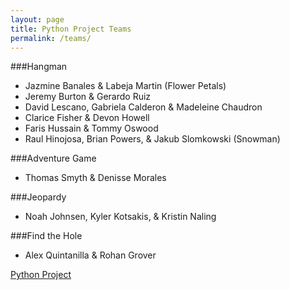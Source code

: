 ```yaml
---
layout: page
title: Python Project Teams
permalink: /teams/
---
```

###Hangman
- Jazmine Banales & Labeja Martin (Flower Petals)
- Jeremy Burton & Gerardo Ruiz
- David Lescano, Gabriela Calderon & Madeleine Chaudron
- Clarice Fisher & Devon Howell
- Faris Hussain & Tommy Oswood
- Raul Hinojosa, Brian Powers, & Jakub Slomkowski (Snowman)

###Adventure Game
- Thomas Smyth & Denisse Morales

###Jeopardy
- Noah Johnsen, Kyler Kotsakis, & Kristin Naling

###Find the Hole
- Alex Quintanilla & Rohan Grover


[Python Project](http://hwheeler01.github.io/comp150/HW/Project.html)
